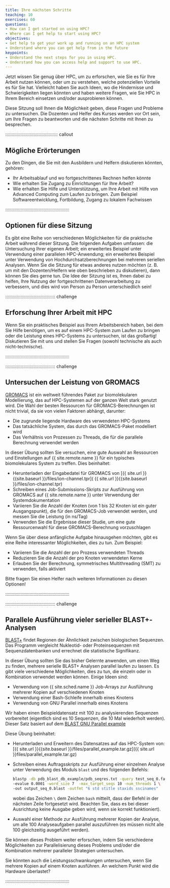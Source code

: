 ```yaml
---
title: Ihre nächsten Schritte
teaching: 10
exercises: 60
questions:
- How can I get started on using HPC?
- Where can I get help to start using HPC?
objectives:
- Get help to get your work up and running on an HPC system
- Understand where you can get help from in the future
keypoints:
- Understand the next steps for you in using HPC.
- Understand how you can access help and support to use HPC.
---
```



Jetzt wissen Sie genug über HPC, um zu erforschen, wie Sie es für Ihre Arbeit nutzen
können, oder um zu verstehen, welche potenziellen Vorteile es für Sie hat. Vielleicht
haben Sie auch Ideen, wo die Hindernisse und Schwierigkeiten liegen könnten und haben
weitere Fragen, wie Sie HPC in Ihrem Bereich einsetzen und/oder ausprobieren können.

Diese Sitzung soll Ihnen die Möglichkeit geben, diese Fragen und Probleme zu
untersuchen. Die Dozenten und Helfer des Kurses werden vor Ort sein, um Ihre Fragen zu
beantworten und die nächsten Schritte mit Ihnen zu besprechen.

::::::::::::::::::::::::::::::::::::::::: callout

## Mögliche Erörterungen

Zu den Dingen, die Sie mit den Ausbildern und Helfern diskutieren könnten, gehören:

- Ihr Arbeitsablauf und wo fortgeschrittenes Rechnen helfen könnte
- Wie erhalten Sie Zugang zu Einrichtungen für Ihre Arbeit?
- Wie erhalten Sie Hilfe und Unterstützung, um Ihre Arbeit mit Hilfe von Advanced
  Computing zum Laufen zu bringen. Zum Beispiel Softwareentwicklung, Fortbildung, Zugang
  zu lokalem Fachwissen

::::::::::::::::::::::::::::::::::::::::::::::::::

## Optionen für diese Sitzung

Es gibt eine Reihe von verschiedenen Möglichkeiten für die praktische Arbeit während
dieser Sitzung. Die folgenden Aufgaben umfassen: die Untersuchung Ihrer eigenen Arbeit;
ein erweitertes Beispiel unter Verwendung einer parallelen HPC-Anwendung; ein
erweitertes Beispiel unter Verwendung von Hochdurchsatzberechnungen bei mehreren
seriellen Analysen. Wenn Sie die Sitzung für etwas anderes nutzen möchten (z. B. um mit
den Dozenten/Helfern wie oben beschrieben zu diskutieren), dann können Sie dies gerne
tun. Die Idee der Sitzung ist es, Ihnen dabei zu helfen, Ihre Nutzung der
fortgeschrittenen Datenverarbeitung zu verbessern, und dies wird von Person zu Person
unterschiedlich sein!

::::::::::::::::::::::::::::::::::::::: challenge

## Erforschung Ihrer Arbeit mit HPC

Wenn Sie ein praktisches Beispiel aus Ihrem Arbeitsbereich haben, bei dem Sie Hilfe
benötigen, um es auf einem HPC-System zum Laufen zu bringen oder die Leistung eines
HPC-Systems zu untersuchen, ist das großartig! Diskutieren Sie mit uns und stellen Sie
Fragen (sowohl technische als auch nicht-technische).


::::::::::::::::::::::::::::::::::::::::::::::::::

::::::::::::::::::::::::::::::::::::::: challenge

## Untersuchen der Leistung von GROMACS

[GROMACS](https://www.gromacs.org) ist ein weltweit führendes Paket zur biomolekularen
Modellierung, das auf HPC-Systemen auf der ganzen Welt stark genutzt wird. Die Wahl der
besten Ressourcen für GROMACS-Berechnungen ist nicht trivial, da sie von vielen Faktoren
abhängt, darunter:

- Die zugrunde liegende Hardware des verwendeten HPC-Systems
- Das tatsächliche System, das durch das GROMACS-Paket modelliert wird
- Das Verhältnis von Prozessen zu Threads, die für die parallele Berechnung verwendet
  werden

In dieser Übung sollten Sie versuchen, eine gute Auswahl an Ressourcen und Einstellungen
auf {{ site.remote.name }} für ein typisches biomolekulares System zu treffen. Dies
beinhaltet:

- Herunterladen der Eingabedatei für GROMACS von [{{ site.url }}{{site.baseurl
  }}/files/ion-channel.tpr]( {{ site.url }}{{site.baseurl }}/files/ion-channel.tpr)
- Schreiben eines Job-Submissions-Skripts zur Ausführung von GROMACS auf {{
  site.remote.name }} unter Verwendung der Systemdokumentation
- Variieren Sie die Anzahl der Knoten (von 1 bis 32 Knoten ist ein guter Ausgangspunkt),
  die für den GROMACS-Job verwendet werden, und messen Sie die Leistung (in ns/Tag)
- Verwenden Sie die Ergebnisse dieser Studie, um eine gute Ressourcenwahl für diese
  GROMACS-Berechnung vorzuschlagen

Wenn Sie über diese anfängliche Aufgabe hinausgehen möchten, gibt es eine Reihe
interessanter Möglichkeiten, dies zu tun. Zum Beispiel:

- Variieren Sie die Anzahl der pro Prozess verwendeten Threads
- Reduzieren Sie die Anzahl der pro Knoten verwendeten Kerne
- Erlauben Sie der Berechnung, symmetrisches Multithreading (SMT) zu verwenden, falls
  aktiviert

Bitte fragen Sie einen Helfer nach weiteren Informationen zu diesen Optionen!


::::::::::::::::::::::::::::::::::::::::::::::::::

::::::::::::::::::::::::::::::::::::::: challenge

## Parallele Ausführung vieler serieller BLAST+-Analysen

[BLAST+](https://blast.ncbi.nlm.nih.gov/Blast.cgi?CMD=Web&PAGE_TYPE=BlastDocs&DOC_TYPE=Download)
findet Regionen der Ähnlichkeit zwischen biologischen Sequenzen. Das Programm vergleicht
Nukleotid- oder Proteinsequenzen mit Sequenzdatenbanken und errechnet die statistische
Signifikanz.

In dieser Übung sollten Sie das bisher Gelernte anwenden, um einen Weg zu finden,
mehrere serielle BLAST+ Analysen parallel laufen zu lassen. Es gibt viele verschiedene
Möglichkeiten, dies zu tun, die einzeln oder in Kombination verwendet werden können.
Einige Ideen sind:

- Verwendung von {{ site.sched.name }} Job-Arrays zur Ausführung mehrerer Kopien auf
  verschiedenen Knoten
- Verwendung einer Bash-Schleife innerhalb eines Knotens
- Verwendung von GNU Parallel innerhalb eines Knotens

Wir haben einen Beispieldatensatz mit 100 zu analysierenden Sequenzen vorbereitet
(eigentlich sind es 10 Sequenzen, die 10 Mal wiederholt werden). Dieser Satz basiert auf
dem [BLAST GNU Parallel
example](https://github.com/LangilleLab/microbiome_helper/wiki/Quick-Introduction-to-GNU-Parallel)

Diese Übung beinhaltet:

- Herunterladen und Erweitern des Datensatzes auf das HPC-System von: [{{ site.url
  }}{{site.baseurl }}/files/parallel\_example.tar.gz]({{ site.url
  }}files/parallel_example.tar.gz)

- Schreiben eines Auftragsskripts zur Ausführung einer einzelnen Analyse unter
  Verwendung des Moduls `blast` und des folgenden Befehls:

  ```bash
  blastp -db pdb_blast_db_example/pdb_seqres.txt -query test_seq_0.fas
  -evalue 0.0001 -word_size 7  -max_target_seqs 10 -num_threads 1 \
  -out output_seq_0.blast -outfmt "6 std stitle staxids sscinames"
  ```

  wobei das Zeichen `\` dem Zeichen `bash` mitteilt, dass der Befehl in der nächsten
  Zeile fortgesetzt wird. Beachten Sie, dass es bei dieser Ausrichtung keine Ausgabe
  geben wird, wenn sie korrekt funktioniert).

- Auswahl einer Methode zur Ausführung mehrerer Kopien der Analyse, um alle 100
  Analyseaufgaben parallel auszuführen (es müssen nicht alle 100 gleichzeitig ausgeführt
  werden).

Sie können dieses Problem weiter erforschen, indem Sie verschiedene Möglichkeiten zur
Parallelisierung dieses Problems und/oder die Kombination mehrerer paralleler Strategien
untersuchen.

Sie könnten auch die Leistungsschwankungen untersuchen, wenn Sie mehrere Kopien auf
einem Knoten ausführen. An welchem Punkt wird die Hardware überlastet?


::::::::::::::::::::::::::::::::::::::::::::::::::




